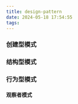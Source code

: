 ```yaml
---
title: design-pattern
date: 2024-05-18 17:54:55
tags:
---
```


### 创建型模式


### 结构型模式


### 行为型模式

#### 观察者模式